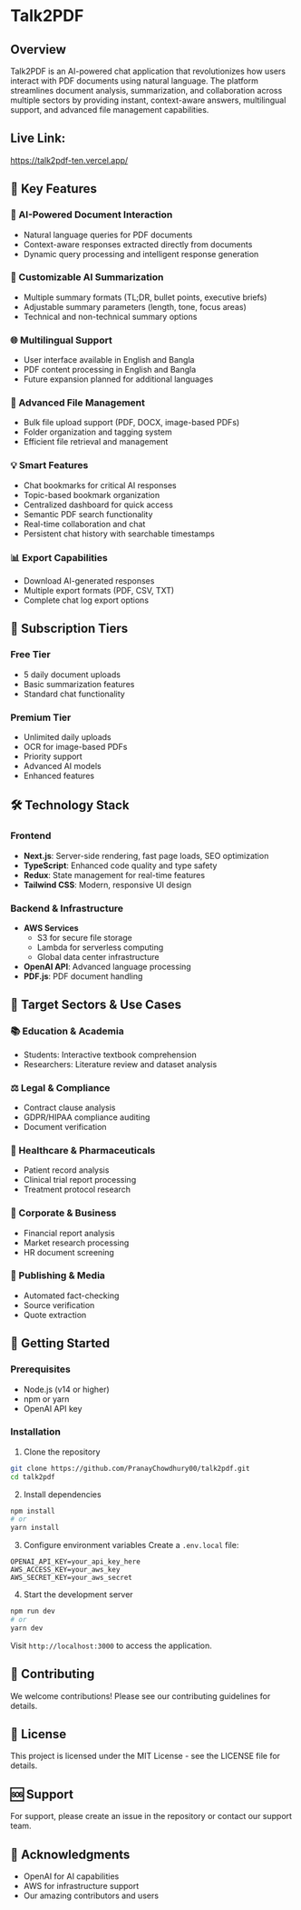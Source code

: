 # Talk2PDF

## Overview

Talk2PDF is an AI-powered chat application that revolutionizes how users interact with PDF documents using natural language. The platform streamlines document analysis, summarization, and collaboration across multiple sectors by providing instant, context-aware answers, multilingual support, and advanced file management capabilities.

## Live Link: 
https://talk2pdf-ten.vercel.app/

## 🚀 Key Features

### 🤖 AI-Powered Document Interaction

-   Natural language queries for PDF documents
-   Context-aware responses extracted directly from documents
-   Dynamic query processing and intelligent response generation

### 📝 Customizable AI Summarization

-   Multiple summary formats (TL;DR, bullet points, executive briefs)
-   Adjustable summary parameters (length, tone, focus areas)
-   Technical and non-technical summary options

### 🌐 Multilingual Support

-   User interface available in English and Bangla
-   PDF content processing in English and Bangla
-   Future expansion planned for additional languages

### 📁 Advanced File Management

-   Bulk file upload support (PDF, DOCX, image-based PDFs)
-   Folder organization and tagging system
-   Efficient file retrieval and management

### 💡 Smart Features

-   Chat bookmarks for critical AI responses
-   Topic-based bookmark organization
-   Centralized dashboard for quick access
-   Semantic PDF search functionality
-   Real-time collaboration and chat
-   Persistent chat history with searchable timestamps

### 📊 Export Capabilities

-   Download AI-generated responses
-   Multiple export formats (PDF, CSV, TXT)
-   Complete chat log export options

## 💎 Subscription Tiers

### Free Tier

-   5 daily document uploads
-   Basic summarization features
-   Standard chat functionality

### Premium Tier

-   Unlimited daily uploads
-   OCR for image-based PDFs
-   Priority support
-   Advanced AI models
-   Enhanced features

## 🛠️ Technology Stack

### Frontend

-   **Next.js**: Server-side rendering, fast page loads, SEO optimization
-   **TypeScript**: Enhanced code quality and type safety
-   **Redux**: State management for real-time features
-   **Tailwind CSS**: Modern, responsive UI design

### Backend & Infrastructure

-   **AWS Services**
    -   S3 for secure file storage
    -   Lambda for serverless computing
    -   Global data center infrastructure
-   **OpenAI API**: Advanced language processing
-   **PDF.js**: PDF document handling

## 🎯 Target Sectors & Use Cases

### 📚 Education & Academia

-   Students: Interactive textbook comprehension
-   Researchers: Literature review and dataset analysis

### ⚖️ Legal & Compliance

-   Contract clause analysis
-   GDPR/HIPAA compliance auditing
-   Document verification

### 🏥 Healthcare & Pharmaceuticals

-   Patient record analysis
-   Clinical trial report processing
-   Treatment protocol research

### 💼 Corporate & Business

-   Financial report analysis
-   Market research processing
-   HR document screening

### 📰 Publishing & Media

-   Automated fact-checking
-   Source verification
-   Quote extraction

## 🚀 Getting Started

### Prerequisites

-   Node.js (v14 or higher)
-   npm or yarn
-   OpenAI API key

### Installation

1. Clone the repository

```bash
git clone https://github.com/PranayChowdhury00/talk2pdf.git
cd talk2pdf
```

2. Install dependencies

```bash
npm install
# or
yarn install
```

3. Configure environment variables
   Create a `.env.local` file:

```
OPENAI_API_KEY=your_api_key_here
AWS_ACCESS_KEY=your_aws_key
AWS_SECRET_KEY=your_aws_secret
```

4. Start the development server

```bash
npm run dev
# or
yarn dev
```

Visit `http://localhost:3000` to access the application.

## 🤝 Contributing

We welcome contributions! Please see our contributing guidelines for details.

## 📄 License

This project is licensed under the MIT License - see the LICENSE file for details.

## 🆘 Support

For support, please create an issue in the repository or contact our support team.

## 🌟 Acknowledgments

-   OpenAI for AI capabilities
-   AWS for infrastructure support
-   Our amazing contributors and users

